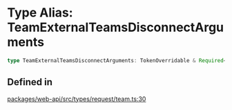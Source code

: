 # Type Alias: TeamExternalTeamsDisconnectArguments

```ts
type TeamExternalTeamsDisconnectArguments: TokenOverridable & Required<TargetTeam>;
```

## Defined in

[packages/web-api/src/types/request/team.ts:30](https://github.com/slackapi/node-slack-sdk/blob/main/packages/web-api/src/types/request/team.ts#L30)
